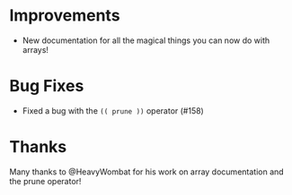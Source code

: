 # Improvements

- New documentation for all the magical things you can now do with arrays!

# Bug Fixes

- Fixed a bug with the `(( prune ))` operator (#158)

# Thanks

Many thanks to @HeavyWombat for his work on array documentation and the prune operator!
